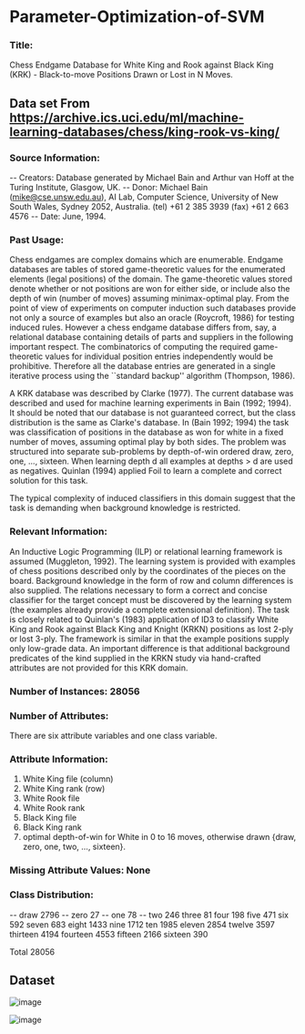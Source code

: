 # Parameter-Optimization-of-SVM
### Title:
   Chess Endgame Database for White King and Rook against Black King (KRK) -
   Black-to-move Positions Drawn or Lost in N Moves.
   
## Data set From https://archive.ics.uci.edu/ml/machine-learning-databases/chess/king-rook-vs-king/
### Source Information:
	
   -- Creators: Database generated by Michael Bain and Arthur van Hoff
      at the Turing Institute, Glasgow, UK.
   -- Donor: Michael Bain (mike@cse.unsw.edu.au), AI Lab, Computer Science,
      University of New South Wales, Sydney 2052, Australia.
      (tel) +61 2 385 3939
      (fax) +61 2 663 4576
   -- Date: June, 1994.

### Past Usage:

   Chess endgames are complex domains which are enumerable. Endgame
   databases are tables of stored game-theoretic values for the enumerated
   elements (legal positions) of the domain. The game-theoretic values stored
   denote whether or not positions are won for either side, or include also
   the depth of win (number of moves) assuming minimax-optimal play. From the
   point of view of experiments on computer induction such databases provide
   not only a source of examples but also an oracle (Roycroft, 1986) for
   testing induced rules. However a chess endgame database differs from, say,
   a relational database containing details of parts and suppliers in the
   following important respect. The combinatorics of computing the required
   game-theoretic values for individual position entries independently would
   be prohibitive. Therefore all the database entries are generated in a single
   iterative process using the ``standard backup'' algorithm (Thompson, 1986).

   A KRK database was described by Clarke (1977). The current database was
   described and used for machine learning experiments in Bain (1992; 1994). It
   should be noted that our database is not guaranteed correct, but the class
   distribution is the same as Clarke's database. In (Bain 1992; 1994) the
   task was classification of positions in the database as won for white in a
   fixed number of moves, assuming optimal play by both sides. The problem was
   structured into separate sub-problems by depth-of-win ordered draw, zero,
   one, ..., sixteen. When learning depth d all examples at depths > d are
   used as negatives. Quinlan (1994) applied Foil to learn a complete and
   correct solution for this task.

   The typical complexity of induced classifiers in this domain suggest
   that the task is demanding when background knowledge is restricted.


### Relevant Information:
   An Inductive Logic Programming (ILP) or relational learning framework is
   assumed (Muggleton, 1992). The learning system is provided with examples
   of chess positions described only by the coordinates of the pieces on the
   board. Background knowledge in the form of row and column differences is
   also supplied. The relations necessary to form a correct and concise
   classifier for the target concept must be discovered by the learning system
   (the examples already provide a complete extensional definition).
   The task is closely related to Quinlan's (1983) application of ID3 to
   classify White King and Rook against Black King and Knight (KRKN) positions
   as lost 2-ply or lost 3-ply. The framework is similar in that the example
   positions supply only low-grade data. An important difference is that
   additional background predicates of the kind supplied in the KRKN study via
   hand-crafted attributes are not provided for this KRK domain.

### Number of Instances: 28056

### Number of Attributes:
   There are six attribute variables and one class variable.

### Attribute Information:
   1. White King file (column)
   2. White King rank (row)
   3. White Rook file
   4. White Rook rank
   5. Black King file
   6. Black King rank
   7. optimal depth-of-win for White in 0 to 16 moves, otherwise drawn
	{draw, zero, one, two, ..., sixteen}.


### Missing Attribute Values: None

### Class Distribution:

   -- draw       2796
   -- zero         27
   -- one          78
   -- two         246
   three        81
   four        198
   five        471
   six         592
   seven       683
   eight      1433
   nine       1712
   ten        1985
   eleven     2854
   twelve     3597
   thirteen   4194
   fourteen   4553
   fifteen    2166
   sixteen     390

   Total     28056

## Dataset

![image](https://user-images.githubusercontent.com/95186674/233202223-51411935-fc41-4bb2-b160-99349b5e3a2c.png)

![image](https://user-images.githubusercontent.com/95186674/233202457-0d594f88-91a3-4ba5-a434-f13194f64744.png)


